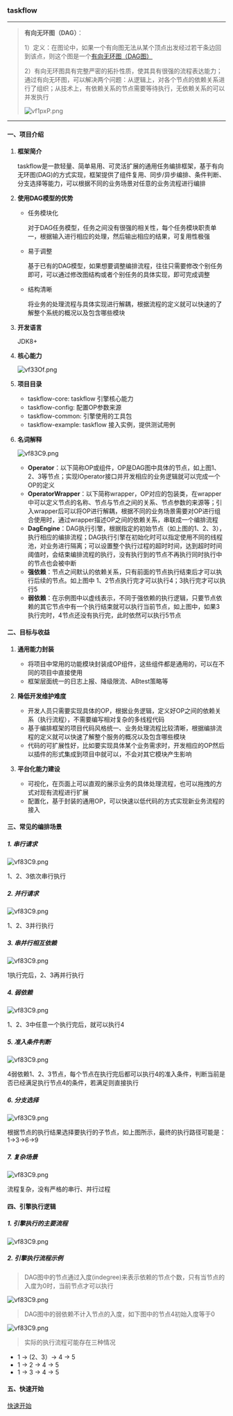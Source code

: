 ### taskflow
---
>**有向无环图（DAG）**：
>
>1）定义：在图论中，如果一个有向图无法从某个顶点出发经过若干条边回到该点，则这个图是一个[有向无环图（DAG图）](https://baike.baidu.com/item/%E6%9C%89%E5%90%91%E6%97%A0%E7%8E%AF%E5%9B%BE/10972513)
>
>2）有向无环图具有完整严密的拓扑性质，使其具有很强的流程表达能力；通过有向无环图，可以解决两个问题：从逻辑上，对各个节点的依赖关系进行了组织；从技术上，有依赖关系的节点需要等待执行，无依赖关系的可以并发执行
>
>   ![vf1pxP.png](https://s1.ax1x.com/2022/08/29/vfYJvn.png)

---

#### 一、项目介绍
1. **框架简介**

    taskflow是一款轻量、简单易用、可灵活扩展的通用任务编排框架，基于有向无环图(DAG)的方式实现，框架提供了组件复用、同步/异步编排、条件判断、分支选择等能力，可以根据不同的业务场景对任意的业务流程进行编排

2. **使用DAG模型的优势**
   * 任务模块化

        对于DAG任务模型，任务之间没有很强的相关性，每个任务模块职责单一，根据输入进行相应的处理，然后输出相应的结果，可复用性极强
   * 易于调整

        基于已有的DAG模型，如果想要调整编排流程，往往只需要修改个别任务即可，可以通过修改图结构或者个别任务的具体实现，即可完成调整
   * 结构清晰

        将业务的处理流程与具体实现进行解耦，根据流程的定义就可以快速的了解整个系统的概况以及包含哪些模块

3. **开发语言**

   JDK8+
   
4. **核心能力**

    ![vf33Of.png](https://s1.ax1x.com/2022/09/06/v77QmT.png)
5. **项目目录**
   * taskflow-core: taskflow 引擎核心能力
   * taskflow-config: 配置OP参数来源
   * taskflow-common: 引擎使用的工具包
   * taskflow-example: taskflow 接入实例，提供测试用例

6. **名词解释**

    ![vf83C9.png](https://s1.ax1x.com/2022/09/06/v774HS.png)
   * **Operator**：以下简称OP或组件，OP是DAG图中具体的节点，如上图1、2、3等节点；实现IOperator接口并开发相应的业务逻辑就可以完成一个OP的定义
   * **OperatorWrapper**：以下简称wrapper，OP对应的包装类，在wrapper中可以定义节点的名称、节点与节点之间的关系、节点参数的来源等；引入wrapper后可以将OP进行解耦，根据不同的业务场景需要对OP进行组合使用时，通过wrapper描述OP之间的依赖关系，串联成一个编排流程
   * **DagEngine**：DAG执行引擎，根据指定的初始节点（如上图的1、2、3），执行相应的编排流程；DAG执行引擎在初始化时可以指定使用不同的线程池，对业务进行隔离；可以设置整个执行过程的超时时间，达到超时时间阈值时，会结束编排流程的执行，没有执行到的节点不再执行同时执行中的节点也会被中断
   * **强依赖**：节点之间默认的依赖关系，只有前面的节点执行结束后才可以执行后续的节点。如上图中 1、2节点执行完才可以执行4；3执行完才可以执行5
   * **弱依赖**：在示例图中以虚线表示，不同于强依赖的执行逻辑，只要节点依赖的其它节点中有一个执行结束就可以执行当前节点，如上图中，如果3执行完时，4节点还没有执行完，此时依然可以执行5节点

#### 二、目标与收益
1. **通用能力封装**

   * 将项目中常用的功能模块封装成OP组件，这些组件都是通用的，可以在不同的项目中直接使用
   * 框架层面统一的日志上报、降级限流、ABtest策略等
2. **降低开发维护难度**

   * 开发人员只需要实现具体的OP，根据业务逻辑，定义好OP之间的依赖关系（执行流程），不需要编写相对复杂的多线程代码
   * 基于编排框架的项目代码风格统一、业务处理流程比较清晰，根据编排流程的定义就可以快速了解整个服务的概况以及包含哪些模块
   * 代码的可扩展性好，比如要实现具体某个业务需求时，开发相应的OP然后以插件的形式集成到项目中就可以，不会对其它模块产生影响
3. **平台化能力建设**

   * 可视化，在页面上可以直观的展示业务的具体处理流程，也可以拖拽的方式对现有流程进行扩展
   * 配置化，基于封装的通用OP，可以快速以低代码的方式实现新业务流程的接入

#### 三、常见的编排场景

##### 1. 串行请求
![vf83C9.png](https://s1.ax1x.com/2022/08/31/v4QAeO.png)

1、2、3依次串行执行
##### 2. 并行请求
![vf83C9.png](https://s1.ax1x.com/2022/08/31/v4lPhj.png)

1、2、3并行执行
##### 3. 串并行相互依赖
![vf83C9.png](https://s1.ax1x.com/2022/09/07/vHJ1Nn.png)

1执行完后，2、3再并行执行 
##### 4. 弱依赖
![vf83C9.png](https://s1.ax1x.com/2022/08/31/v4QRpR.png)

1、2、3中任意一个执行完后，就可以执行4 
##### 5. 准入条件判断
![vf83C9.png](https://s1.ax1x.com/2022/08/31/v4Qf6x.png)

4弱依赖1、2、3节点，每个节点在执行完后都可以执行4的准入条件，判断当前是否已经满足执行节点4的条件，若满足则直接执行
##### 6. 分支选择
![vf83C9.png](https://s1.ax1x.com/2022/09/06/v7Hn4H.png)

根据节点的执行结果选择要执行的子节点，如上图所示，最终的执行路径可能是：1->3->6->9 
##### 7. 复杂场景
![vf83C9.png](https://s1.ax1x.com/2022/09/06/v7HFjx.png)

流程复杂，没有严格的串行、并行过程 

#### 四、引擎执行逻辑
##### 1. 引擎执行的主要流程

![vf83C9.png](https://s1.ax1x.com/2022/10/21/xcnxeS.png)

##### 2. 引擎执行流程示例
>DAG图中的节点通过入度(indegree)来表示依赖的节点个数，只有当节点的入度为0时，当前节点才可以执行

![vf83C9.png](https://s1.ax1x.com/2022/09/06/v7HzsP.png)

>DAG图中的弱依赖不计入节点的入度，如下图中的节点4初始入度等于0

![vf83C9.png](https://s1.ax1x.com/2022/09/06/v7Hg54.png)

>实际的执行流程可能存在三种情况
* 1 -> (2、3）-> 4 -> 5
* 1 -> 2 -> 4 -> 5
* 1 -> 3 -> 4 -> 5

#### 五、快速开始
[快速开始](./QuickStart.md)
